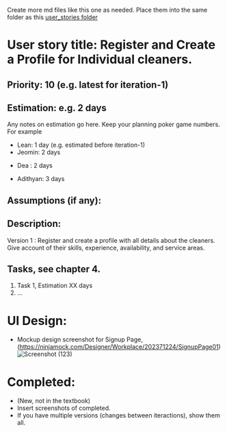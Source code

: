 Create more md files like this one as needed. Place them into the same folder 
as this [user_stories folder](./)

# User story title: Register and Create a Profile for Individual cleaners.

## Priority: 10 (e.g. latest for iteration-1)

## Estimation: e.g. 2 days
Any notes on estimation go here. Keep your planning poker game numbers. For example
* Lean: 1 day (e.g. estimated before iteration-1)
* Jeomin: 2 days
- Dea : 2 days
* Adithyan: 3 days

## Assumptions (if any):

## Description: 
Version 1 : Register and create a profile with all details about the cleaners. Give account of their skills, experience, availability, and service areas.

## Tasks, see chapter 4.

1. Task 1, Estimation XX days
2. ...


# UI Design:
* Mockup design screenshot for Signup Page,(https://ninjamock.com/Designer/Workplace/202371224/SignupPage01)
![Screenshot (123)](https://github.com/user-attachments/assets/30225ed0-1ddf-454b-8eb4-e48796ae2c6a)

# Completed:
* (New, not in the textbook) 
* Insert screenshots of completed. 
* If you have multiple versions (changes between iteractions), show them all.


